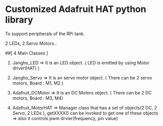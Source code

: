 Customized Adafruit HAT python library 
=======================

To support peripherals of the RPi tank.

2 LEDs, 2 Servo Motors..



##[ 4 Main Classes ]


1. Jangho_LED   => It is an LED object. ( LED is emitted by using Motor driver(HAT) )

2. Jangho_Servo => It is an servo motor object. ( There can be 2 servo motors, Board : M1, M2 )

3. Adafruit_DCMotor => It is an DC Motors object. ( There can be 2 DC motors, Board : M3, M4)

4. Adafruit_MotorHAT 
  => Manager class that has a set of objects(2 DC, 2 Servo, 2 LEDs ), getXXXX() can be invoked to get one of these objects 
  => also it controls pwm drvier(frequency, pin value)

